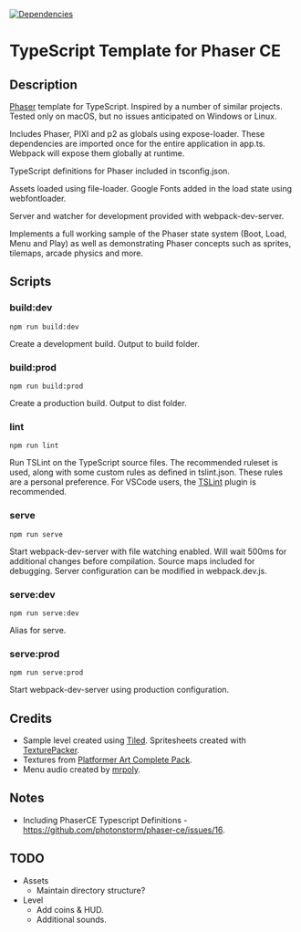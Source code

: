 [![Dependencies](https://david-dm.org/dmk2014/phaser-template.svg)](https://david-dm.org/dmk2014/phaser-template)

# TypeScript Template for Phaser CE

## Description
[Phaser](https://github.com/photonstorm/phaser) template for TypeScript. Inspired by a number of similar projects. Tested only on macOS, but no issues anticipated on Windows or Linux.

Includes Phaser, PIXI and p2 as globals using expose-loader. These dependencies are imported once for the entire application in app.ts. Webpack will expose them globally at runtime.

TypeScript definitions for Phaser included in tsconfig.json.

Assets loaded using file-loader. Google Fonts added in the load state using webfontloader.

Server and watcher for development provided with webpack-dev-server.

Implements a full working sample of the Phaser state system (Boot, Load, Menu and Play) as well as demonstrating Phaser concepts such as sprites, tilemaps, arcade physics and more.

## Scripts

### build:dev

```npm run build:dev```

Create a development build. Output to build folder.

### build:prod

```npm run build:prod```

Create a production build. Output to dist folder.

### lint

```npm run lint```

Run TSLint on the TypeScript source files. The recommended ruleset is used, along with some custom rules as defined in tslint.json. These rules are a personal preference. For VSCode users, the [TSLint](https://marketplace.visualstudio.com/items?itemName=eg2.tslint) plugin is recommended.

### serve

```npm run serve```

Start webpack-dev-server with file watching enabled. Will wait 500ms for additional changes before compilation. Source maps included for debugging. Server configuration can be modified in webpack.dev.js.

### serve:dev

```npm run serve:dev```

Alias for serve.

### serve:prod

```npm run serve:prod```

Start webpack-dev-server using production configuration.

## Credits
- Sample level created using [Tiled](http://www.mapeditor.org). Spritesheets created with [TexturePacker](https://www.codeandweb.com/texturepacker).
- Textures from [Platformer Art Complete Pack](https://opengameart.org/content/platformer-art-complete-pack-often-updated).
- Menu audio created by [mrpoly](https://opengameart.org/content/menu-music).

## Notes
- Including PhaserCE Typescript Definitions - https://github.com/photonstorm/phaser-ce/issues/16.

## TODO
- Assets
    - Maintain directory structure?
- Level
    - Add coins & HUD.
    - Additional sounds.